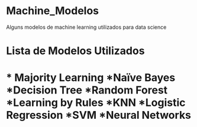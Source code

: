 # Machine_Modelos
Alguns modelos de machine learning utilizados para data science
<H1>Lista de Modelos Utilizados<H1>
* Majority Learning *Naïve Bayes *Decision Tree *Random Forest *Learning by Rules *KNN *Logistic Regression *SVM *Neural Networks  

